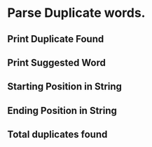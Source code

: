 # Parse Duplicate words.
## Print Duplicate Found
## Print Suggested Word
## Starting Position in String
## Ending Position in String
## Total duplicates found
